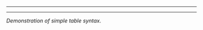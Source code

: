   --------------- -------------- ----------
  --------------- -------------- ----------

*Demonstration of simple table syntax.*
